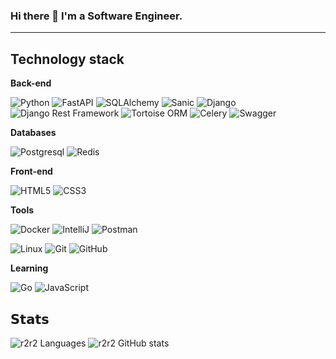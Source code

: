 ### Hi there 👋 I'm a Software Engineer.
<hr>


## Technology stack

**Back-end**

![Python](https://img.shields.io/badge/-Python-000000?style=for-the-badge&logo=Python&bg_color=00000000)
![FastAPI](https://img.shields.io/static/v1?style=for-the-badge&message=FastAPI&color=222222&logo=FastAPI&logoColor=FFFFFF&label=)
![SQLAlchemy](https://img.shields.io/badge/-SQLAlchemy-222222?style=for-the-badge&logo=SQLAlchemy)
![Sanic](https://img.shields.io/badge/Sanic-222222?style=for-the-badge&logo=Sanic)
![Django](https://img.shields.io/badge/-Django-222222?style=for-the-badge&logo=Django)
![Django Rest Framework](https://img.shields.io/badge/DRF-222222?style=for-the-badge&logo=Django)
![Tortoise ORM](https://img.shields.io/badge/-TortoiseORM-222222?style=for-the-badge&logo=Tortoise-ORM)
![Celery](https://img.shields.io/badge/-Celery-222222?style=for-the-badge&logo=Celery)
![Swagger](https://img.shields.io/static/v1?style=for-the-badge&message=Swagger&color=222222&logo=Swagger&logoColor=85EA2D&label=)


**Databases**

![Postgresql](https://img.shields.io/badge/-Postgresql-%232c3e50?style=for-the-badge&logo=Postgresql)
![Redis](https://img.shields.io/badge/-Redis-FCA121?style=for-the-badge&logo=Redis)

**Front-end**

![HTML5](https://img.shields.io/badge/-HTML5-%23E44D27?style=for-the-badge&logo=html5&logoColor=ffffff)
![CSS3](https://img.shields.io/badge/-CSS3-%231572B6?style=for-the-badge&logo=css3)

**Tools**

![Docker](https://img.shields.io/badge/-Docker-000000?style=for-the-badge&logo=docker&logoColor=white)
![IntelliJ](https://img.shields.io/badge/-IntelliJ%20IDEA-222222?style=for-the-badge&logo=jetbrains)
![Postman](https://img.shields.io/badge/Postman-181717?style=for-the-badge&logo=postman)

![Linux](https://img.shields.io/badge/Linux-181717?style=for-the-badge&logo=linux)
![Git](https://img.shields.io/badge/-Git-181717?style=for-the-badge&logo=git)
![GitHub](https://img.shields.io/badge/-GitHub-000000?style=for-the-badge&logo=github)

**Learning**

![Go](https://img.shields.io/static/v1?style=for-the-badge&message=Go&color=00ADD8&logo=Go&logoColor=FFFFFF&label=)
![JavaScript](https://img.shields.io/badge/-JavaScript-%181717?style=for-the-badge&logo=javascript&logoColor=000000&labelColor=%23F7DF1C&color=%23F7DF1C&bg_color=00000000)

## 𝗦𝘁𝗮𝘁𝘀

![r2r2 Languages](https://github-readme-stats.vercel.app/api/top-langs/?username=r2r2&layout=compact&count_private=true&theme=gruvbox&hide=JavaScript,HTML,CSS&bg_color=00000000)
![r2r2 GitHub stats](https://github-readme-stats.vercel.app/api?username=r2r2&show_icons=true&theme=gruvbox&include_all_commits=true&count_private=true&hide=issues,contribs&bg_color=00000000)



<!--
**r2r2/r2r2** is a ✨ _special_ ✨ repository because its `README.md` (this file) appears on your GitHub profile.

Here are some ideas to get you started:

- 🔭 I’m currently working on ...
- 🌱 I’m currently learning ...
- 👯 I’m looking to collaborate on ...
- 🤔 I’m looking for help with ...
- 💬 Ask me about ...
- 📫 How to reach me: ...
- 😄 Pronouns: ...
- ⚡ Fun fact: ...
-->
